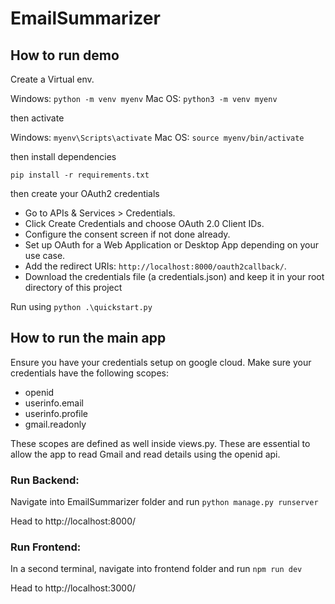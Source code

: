 # EmailSummarizer

## How to run demo

Create a Virtual env.

Windows: ```python -m venv myenv```
Mac OS: ```python3 -m venv myenv```

then activate

Windows: ```myenv\Scripts\activate```
Mac OS: ```source myenv/bin/activate```

then install dependencies

```pip install -r requirements.txt```

then create your OAuth2 credentials 

* Go to APIs & Services > Credentials.
* Click Create Credentials and choose OAuth 2.0 Client IDs.
* Configure the consent screen if not done already.
* Set up OAuth for a Web Application or Desktop App depending on your use case.
* Add the redirect URIs: ```http://localhost:8000/oauth2callback/```.
* Download the credentials file (a credentials.json) and keep it in your root directory of this project

Run using ```python .\quickstart.py```



## How to run the main app

Ensure you have your credentials setup on google cloud.
Make sure your credentials have the following scopes:
* openid
* userinfo.email
* userinfo.profile
* gmail.readonly

These scopes are defined as well inside views.py. These are essential to allow the app to read Gmail and read details using the openid api. 


### Run Backend:
Navigate into EmailSummarizer folder and run ```python manage.py runserver```

Head to http://localhost:8000/

### Run Frontend:
In a second terminal, navigate into frontend folder and run ```npm run dev```

Head to http://localhost:3000/
